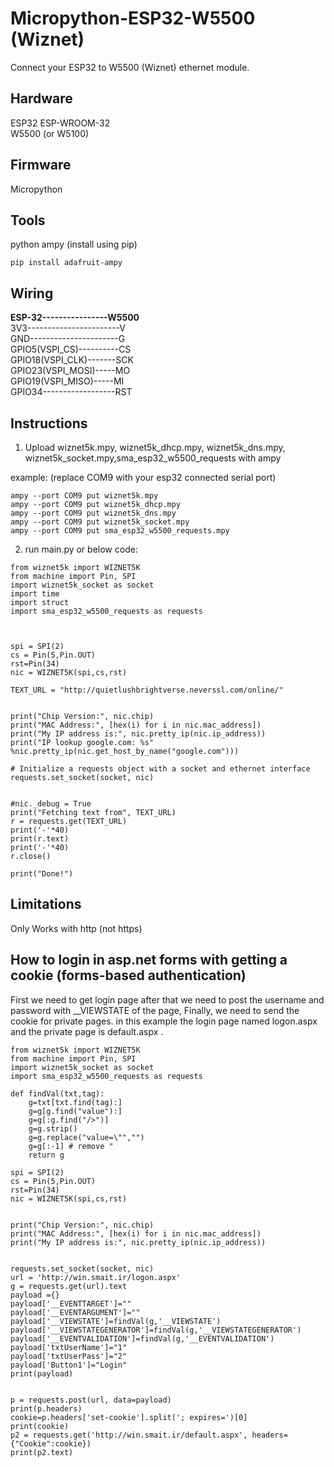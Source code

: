 # Micropython-ESP32-W5500 (Wiznet)
Connect your ESP32 to W5500 (Wiznet) ethernet module.

Hardware
--------
ESP32 ESP-WROOM-32
<br/>
W5500 (or W5100)
<br/>

Firmware
--------
Micropython
<br/>

Tools
--------
python
ampy (install using pip)
```
pip install adafruit-ampy
```

Wiring
-------
<b>ESP-32----------------W5500</b>
<br/>
3V3-----------------------V
<br/>
GND----------------------G
<br/>
GPIO5(VSPI_CS)----------CS
<br/>
GPIO18(VSPI_CLK)-------SCK
<br/>
GPIO23(VSPI_MOSI)-----MO
<br/>
GPIO19(VSPI_MISO)-----MI
<br/>
GPIO34------------------RST

Instructions
-----
1) Upload wiznet5k.mpy, wiznet5k_dhcp.mpy, wiznet5k_dns.mpy, wiznet5k_socket.mpy,sma_esp32_w5500_requests with ampy

example: (replace COM9 with your esp32 connected serial port)
```
ampy --port COM9 put wiznet5k.mpy
ampy --port COM9 put wiznet5k_dhcp.mpy
ampy --port COM9 put wiznet5k_dns.mpy
ampy --port COM9 put wiznet5k_socket.mpy
ampy --port COM9 put sma_esp32_w5500_requests.mpy
```



2) run main.py or below code:

```
from wiznet5k import WIZNET5K
from machine import Pin, SPI
import wiznet5k_socket as socket
import time
import struct
import sma_esp32_w5500_requests as requests



spi = SPI(2)
cs = Pin(5,Pin.OUT)
rst=Pin(34)
nic = WIZNET5K(spi,cs,rst)

TEXT_URL = "http://quietlushbrightverse.neverssl.com/online/"


print("Chip Version:", nic.chip)
print("MAC Address:", [hex(i) for i in nic.mac_address])
print("My IP address is:", nic.pretty_ip(nic.ip_address))
print("IP lookup google.com: %s" %nic.pretty_ip(nic.get_host_by_name("google.com")))

# Initialize a requests object with a socket and ethernet interface
requests.set_socket(socket, nic)


#nic._debug = True
print("Fetching text from", TEXT_URL)
r = requests.get(TEXT_URL)
print('-'*40)
print(r.text)
print('-'*40)
r.close()

print("Done!")
```
Limitations
----------
Only Works with http (not https)

How to login in asp.net forms with getting a cookie (forms-based authentication)
-----------------
First we need to get login page after that we need to post the username and password with __VIEWSTATE of the page, Finally, we need to send the cookie for private pages. in this example the login page named logon.aspx and the private page is default.aspx .
```
from wiznet5k import WIZNET5K
from machine import Pin, SPI
import wiznet5k_socket as socket
import sma_esp32_w5500_requests as requests

def findVal(txt,tag):
    g=txt[txt.find(tag):]
    g=g[g.find("value"):]
    g=g[:g.find("/>")]
    g=g.strip()
    g=g.replace("value=\"","")
    g=g[:-1] # remove "
    return g

spi = SPI(2)
cs = Pin(5,Pin.OUT)
rst=Pin(34)
nic = WIZNET5K(spi,cs,rst)


print("Chip Version:", nic.chip)
print("MAC Address:", [hex(i) for i in nic.mac_address])
print("My IP address is:", nic.pretty_ip(nic.ip_address))


requests.set_socket(socket, nic)
url = 'http://win.smait.ir/logon.aspx'
g = requests.get(url).text
payload ={}
payload['__EVENTTARGET']=""
payload['__EVENTARGUMENT']=""
payload['__VIEWSTATE']=findVal(g,'__VIEWSTATE')
payload['__VIEWSTATEGENERATOR']=findVal(g,'__VIEWSTATEGENERATOR')
payload['__EVENTVALIDATION']=findVal(g,'__EVENTVALIDATION')
payload['txtUserName']="1"
payload['txtUserPass']="2"
payload['Button1']="Login"
print(payload)


p = requests.post(url, data=payload)
print(p.headers)
cookie=p.headers['set-cookie'].split('; expires=')[0]
print(cookie)
p2 = requests.get('http://win.smait.ir/default.aspx', headers={"Cookie":cookie})
print(p2.text)
```

